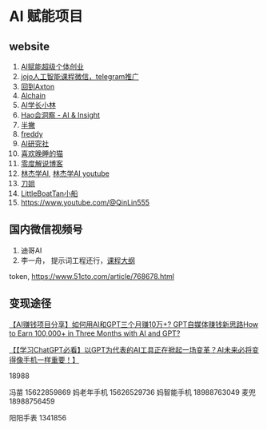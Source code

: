 # AI 赋能项目

## website 

1. [AI赋能超级个体创业](https://www.youtube.com/@_ck2022)
2. [jojo人工智能课程微信，telegram推广](http://jjmgshop.com/)
3. [回到Axton](https://www.youtube.com/@axtonliu)
4. [Alchain](https://www.youtube.com/@Alchain)
5. [AI学长小林](https://www.youtube.com/@linbintalk)
6. [Hao会洞察 - AI & Insight](https://www.youtube.com/@haolifelab)
7. [半撇](https://www.youtube.com/@banpie)
8. [freddy](https://www.youtube.com/@freddy1103)
9.  [AI研究社](https://www.youtube.com/@AI-vq1es)
10. [喜欢晚睡的猫](https://www.youtube.com/@xhwsdm)
11. [零度解说博客](https://www.freedidi.com/)
12. [林杰学AI](https://www.bilibili.com/video/BV1ue411q7M5?vd_source=c633af6ff074e22fb4f8246dce394569), [林杰学AI youtube](https://www.youtube.com/@ouyanglinjie0712)
13. [刀姐](https://www.youtube.com/@DAOJIE)
14. [LittleBoatTan小船](https://www.youtube.com/@LittleBoatTan)
15. https://www.youtube.com/@QinLin555

## 国内微信视频号 

1. 迪哥AI
2. 李一舟， 提示词工程还行，[课程大纲](https://shangke.app.cloudos.com/courses/65437361924cec2fbe660239)

token, https://www.51cto.com/article/768678.html





## 变现途径

[【AI赚钱项目分享】如何用AI和GPT三个月赚10万+? GPT自媒体赚钱新思路How to Earn 100,000+ in Three Months with AI and GPT?](https://www.youtube.com/watch?v=02v2rT1miM0)

[【【学习ChatGPT必看】以GPT为代表的AI工具正在掀起一场变革？AI未来必将变得像手机一样重要！】](https://www.bilibili.com/video/BV1ue411q7M5?vd_source=c633af6ff074e22fb4f8246dce394569)



18988

冯苗 15622859869
妈老年手机  15626529736
妈智能手机  18988763049 
麦兜       18988756459 



阳阳手表    1341856

